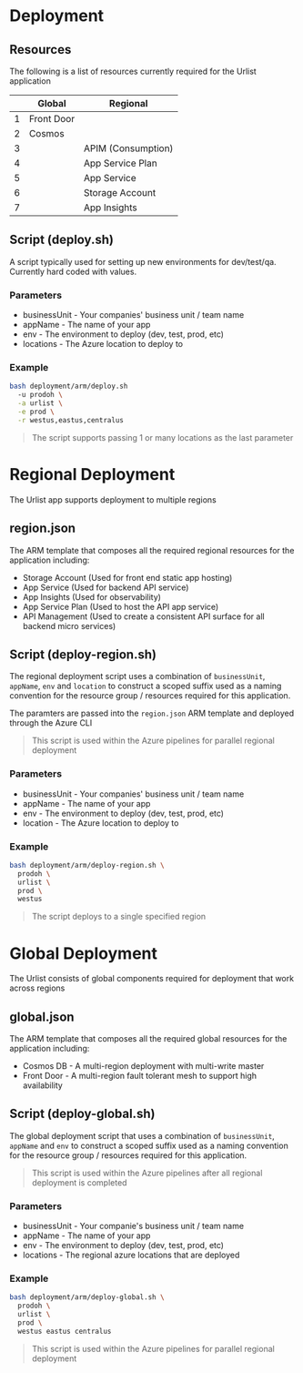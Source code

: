 # Deployment

## Resources
The following is a list of resources currently required for the Urlist application

| | Global      | Regional          |
| - | ----------- | ----------------  |
| 1 | Front Door  |                   |
| 2 | Cosmos      |                   |
| 3 |             | APIM (Consumption)|
| 4 |             | App Service Plan  |
| 5 |             | App Service       |
| 6 |             | Storage Account   |
| 7 |             | App Insights      |

## Script (deploy.sh)
A script typically used for setting up new environments for dev/test/qa.  Currently hard coded with values.

### Parameters
- businessUnit - Your companies' business unit / team name
- appName - The name of your app
- env - The environment to deploy (dev, test, prod, etc)
- locations - The Azure location to deploy to

### Example
```bash
bash deployment/arm/deploy.sh 
  -u prodoh \
  -a urlist \
  -e prod \
  -r westus,eastus,centralus
```

> The script supports passing 1 or many locations as the last parameter

# Regional Deployment
The Urlist app supports deployment to multiple regions

## region.json
The ARM template that composes all the required regional resources for the application including:

- Storage Account (Used for front end static app hosting)
- App Service (Used for backend API service)
- App Insights (Used for observability)
- App Service Plan (Used to host the API app service)
- API Management (Used to create a consistent API surface for all backend micro services)

## Script (deploy-region.sh)
The regional deployment script uses a combination of `businessUnit`, `appName`, `env` and `location` to construct a scoped suffix used as a naming convention for the resource group / resources required for this application.

The paramters are passed into the `region.json` ARM template and deployed through the Azure CLI

> This script is used within the Azure pipelines for parallel regional deployment

### Parameters
- businessUnit - Your companies' business unit / team name
- appName - The name of your app
- env - The environment to deploy (dev, test, prod, etc)
- location - The Azure location to deploy to

### Example
```bash
bash deployment/arm/deploy-region.sh \
  prodoh \
  urlist \
  prod \
  westus
```

> The script deploys to a single specified region

# Global Deployment
The Urlist consists of global components required for deployment that work across regions


## global.json
The ARM template that composes all the required global resources for the application including:

- Cosmos DB - A multi-region deployment with multi-write master
- Front Door - A multi-region fault tolerant mesh to support high availability

## Script (deploy-global.sh)
The global deployment script that uses a combination of `businessUnit`, `appName` and `env` to construct a scoped suffix used as a naming convention for the resource group / resources required for this application.

> This script is used within the Azure pipelines after all regional deployment is completed

### Parameters
- businessUnit - Your companie's business unit / team name
- appName - The name of your app
- env - The environment to deploy (dev, test, prod, etc)
- locations - The regional azure locations that are deployed

### Example
```bash
bash deployment/arm/deploy-global.sh \
  prodoh \
  urlist \
  prod \
  westus eastus centralus
```

> This script is used within the Azure pipelines for parallel regional deployment
